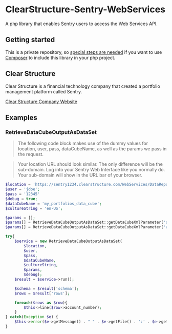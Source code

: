 # ClearStructure-Sentry-WebServices
A php library that enables Sentry users to access the Web Services API.

## Getting started
This is a private repository, so [special steps are needed](https://getcomposer.org/doc/05-repositories.md#using-private-repositories) if you want to use [Composer](https://getcomposer.org) to include this library in your php project.

## Clear Structure
Clear Structure is a financial technology company that created a portfolio management platform called Sentry.

[Clear Structure Company Website](https://clearstructure.com/)

## Examples

### RetrieveDataCubeOutputAsDataSet
> The following code block makes use of the dummy values for location, user, pass, dataCubeName, as well as the params we pass in the request.
 
 > Your location URL should look similar. The only difference will be the sub-domain. Log into your Sentry Web Interface like you normally do. Your sub-domain will show in the URL bar of your browser.

```php
$location = 'https://sentry1234.clearstructure.com/WebServices/DataReporterService.asmx';
$user = 'jdoe';
$pass = '12345'
$debug = true;
$dataCubeName = 'my_portfolios_data_cube';
$cultureString = 'en-US';

$params = [];
$params[] = RetrieveDataCubeOutputAsDataSet::getDataCubeXmlParameter('start_date','1/1/2017','datetime');
$params[] = RetrieveDataCubeOutputAsDataSet::getDataCubeXmlParameter('as_of_date','1/31/2017','datetime');

try{
    $service = new RetrieveDataCubeOutputAsDataSet(
        $location,
        $user,
        $pass,
        $dataCubeName,
        $cultureString,
        $params,
        $debug);
    $result = $service->run();

    $schema = $result['schema'];
    $rows = $result['rows'];

    foreach($rows as $row){
        $this->line($row->account_number);
    }
} catch(Exception $e) {
    $this->error($e->getMessage() . " " . $e->getFile() . ':' . $e->getLine());
}
```
